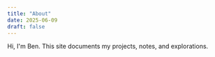```yaml
---
title: "About"
date: 2025-06-09
draft: false
---
```

Hi, I'm Ben. This site documents my projects, notes, and explorations.
